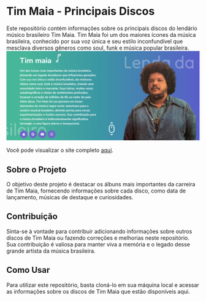# Tim Maia - Principais Discos

Este repositório contém informações sobre os principais discos do lendário músico brasileiro Tim Maia. Tim Maia foi um dos maiores ícones da música brasileira, conhecido por sua voz única e seu estilo inconfundível que mesclava diversos gêneros como soul, funk e música popular brasileira.
![Alt Text](https://github.com/OPedromartyns/Timmaia_page/blob/main/img/home.png?raw=true)

Você pode visualizar o site completo [aqui](https://codepen.io/OPedromartyns/pen/YzMxjyw?editors=1000).


## Sobre o Projeto

O objetivo deste projeto é destacar os álbuns mais importantes da carreira de Tim Maia, fornecendo informações sobre cada disco, como data de lançamento, músicas de destaque e curiosidades.

## Contribuição

Sinta-se à vontade para contribuir adicionando informações sobre outros discos de Tim Maia ou fazendo correções e melhorias neste repositório. Sua contribuição é valiosa para manter viva a memória e o legado desse grande artista da música brasileira.

## Como Usar

Para utilizar este repositório, basta cloná-lo em sua máquina local e acessar as informações sobre os discos de Tim Maia que estão disponíveis aqui.


